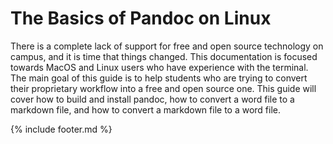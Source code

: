 # The Basics of Pandoc on Linux

There is a complete lack of support for free and open source technology on campus, and it is time that things changed.  This documentation is focused towards MacOS and Linux users who have experience with the terminal.  The main goal of this guide is to help students who are trying to convert their proprietary workflow into a free and open source one.  This guide will cover how to build and install pandoc, how to convert a word file to a markdown file, and how to convert a markdown file to a word file.

{% include footer.md %}
